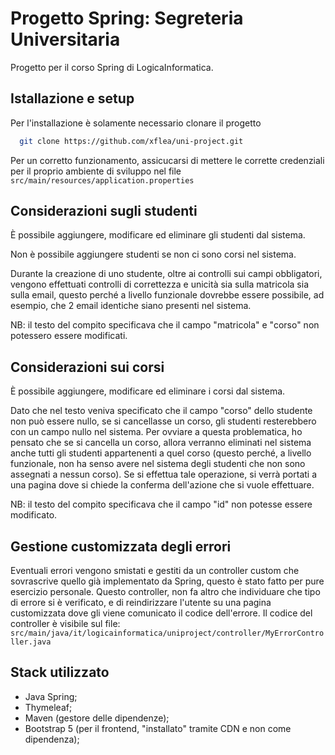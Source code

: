 
# Progetto Spring: Segreteria Universitaria

Progetto per il corso Spring di LogicaInformatica.


## Istallazione e setup

Per l'installazione è solamente necessario clonare il progetto

```bash
  git clone https://github.com/xflea/uni-project.git
```
Per un corretto funzionamento, assicucarsi di mettere le corrette credenziali per il proprio ambiente di sviluppo nel file `src/main/resources/application.properties`
## Considerazioni sugli studenti

È possibile aggiungere, modificare ed eliminare gli studenti dal sistema.

Non è possibile aggiungere studenti se non ci sono corsi nel sistema.

Durante la creazione di uno studente, oltre ai controlli sui campi obbligatori, vengono effettuati controlli di correttezza e unicità sia sulla matricola sia sulla email, questo perché a livello funzionale dovrebbe essere possibile, ad esempio, che 2 email identiche siano presenti nel sistema.

NB: il testo del compito specificava che il campo "matricola" e "corso" non potessero essere modificati.


## Considerazioni sui corsi

È possibile aggiungere, modificare ed eliminare i corsi dal sistema.

Dato che nel testo veniva specificato che il campo "corso" dello studente non può essere nullo, se si cancellasse un corso, gli studenti resterebbero con un campo nullo nel sistema.
Per ovviare a questa problematica, ho pensato che se si cancella un corso, allora verranno eliminati nel sistema anche tutti gli studenti appartenenti a quel corso (questo perché, a livello funzionale, non ha senso avere nel sistema degli studenti che non sono assegnati a nessun corso).
Se si effettua tale operazione, si verrà portati a una pagina dove si chiede la conferma dell'azione che si vuole effettuare.

NB: il testo del compito specificava che il campo "id" non potesse essere modificato.

## Gestione customizzata degli errori

Eventuali errori vengono smistati e gestiti da un controller custom che sovrascrive quello già implementato da Spring, questo è stato fatto per pure esercizio personale.
Questo controller, non fa altro che individuare che tipo di errore si è verificato, e di reindirizzare l'utente su una pagina customizzata dove gli viene comunicato il codice dell'errore. Il codice del controller è visibile sul file: `src/main/java/it/logicainformatica/uniproject/controller/MyErrorController.java`
## Stack utilizzato

- Java Spring;
- Thymeleaf;
- Maven (gestore delle dipendenze);
- Bootstrap 5 (per il frontend, "installato" tramite CDN e non come dipendenza);
